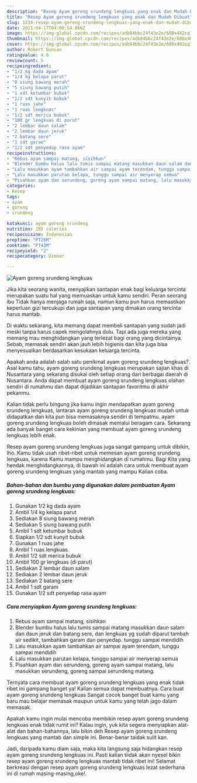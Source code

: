 ```yaml
---
description: "Resep Ayam goreng srundeng lengkuas yang enak dan Mudah Dibuat"
title: "Resep Ayam goreng srundeng lengkuas yang enak dan Mudah Dibuat"
slug: 1234-resep-ayam-goreng-srundeng-lengkuas-yang-enak-dan-mudah-dibuat
date: 2021-04-17T04:00:54.866Z
image: https://img-global.cpcdn.com/recipes/adb84bbc24f43e2e/680x482cq70/ayam-goreng-srundeng-lengkuas-foto-resep-utama.jpg
thumbnail: https://img-global.cpcdn.com/recipes/adb84bbc24f43e2e/680x482cq70/ayam-goreng-srundeng-lengkuas-foto-resep-utama.jpg
cover: https://img-global.cpcdn.com/recipes/adb84bbc24f43e2e/680x482cq70/ayam-goreng-srundeng-lengkuas-foto-resep-utama.jpg
author: Robert Duncan
ratingvalue: 4.8
reviewcount: 5
recipeingredient:
- "1/2 kg dada ayam"
- "1/4 kg kelapa parut"
- "8 siung bawang merah"
- "5 siung bawang putih"
- "1 sdt ketumbar bubuk"
- "1/2 sdt kunyit bubuk"
- "1 ruas jahe"
- "1 ruas lengkuas"
- "1/2 sdt merica bubuk"
- "100 gr lengkuas di parut"
- "2 lembar daun salam"
- "2 lembar daun jeruk"
- "2 batang sere"
- "1 sdt garam"
- "1/2 sdt penyedap rasa ayam"
recipeinstructions:
- "Rebus ayam sampai matang, sisihkan"
- "Blender bumbu halus lalu tumis sampai matang masukkan daun salam dan daun jeruk dan batang sere, dan lengkuas yg sudah diparut tambah air sedikit, tambahkan garam dan penyedap. tunggu sampai mendidih"
- "Lalu masukkan ayam tambahkan air sampai ayam terendam, tunggu sampai mendidih"
- "Lalu masukkan parutan kelapa, tunggu sampai air menyerap semua"
- "Pisahkan ayam dan serundeng, goreng ayam sampai matang, lalu masukkan serundeng, goreng sampai serundeng matang."
categories:
- Resep
tags:
- ayam
- goreng
- srundeng

katakunci: ayam goreng srundeng 
nutrition: 285 calories
recipecuisine: Indonesian
preptime: "PT26M"
cooktime: "PT43M"
recipeyield: "2"
recipecategory: Dinner

---
```



![Ayam goreng srundeng lengkuas](https://img-global.cpcdn.com/recipes/adb84bbc24f43e2e/680x482cq70/ayam-goreng-srundeng-lengkuas-foto-resep-utama.jpg)

Jika kita seorang wanita, menyajikan santapan enak bagi keluarga tercinta merupakan suatu hal yang memuaskan untuk kamu sendiri. Peran seorang ibu Tidak hanya menjaga rumah saja, namun kamu pun harus memastikan keperluan gizi tercukupi dan juga santapan yang dimakan orang tercinta harus mantab.

Di waktu  sekarang, kita memang dapat membeli santapan yang sudah jadi meski tanpa harus capek mengolahnya dulu. Tapi ada juga mereka yang memang mau menghidangkan yang terlezat bagi orang yang dicintainya. Sebab, memasak sendiri akan jauh lebih higienis dan kita juga bisa menyesuaikan berdasarkan kesukaan keluarga tercinta. 



Apakah anda adalah salah satu penikmat ayam goreng srundeng lengkuas?. Asal kamu tahu, ayam goreng srundeng lengkuas merupakan sajian khas di Nusantara yang sekarang disukai oleh setiap orang dari berbagai daerah di Nusantara. Anda dapat membuat ayam goreng srundeng lengkuas olahan sendiri di rumahmu dan dapat dijadikan santapan favoritmu di akhir pekanmu.

Kalian tidak perlu bingung jika kamu ingin mendapatkan ayam goreng srundeng lengkuas, lantaran ayam goreng srundeng lengkuas mudah untuk didapatkan dan kita pun bisa memasaknya sendiri di tempatmu. ayam goreng srundeng lengkuas boleh dimasak memalui beragam cara. Sekarang ada banyak banget cara kekinian yang membuat ayam goreng srundeng lengkuas lebih enak.

Resep ayam goreng srundeng lengkuas juga sangat gampang untuk dibikin, lho. Kamu tidak usah ribet-ribet untuk memesan ayam goreng srundeng lengkuas, karena Kamu mampu menghidangkan di rumahmu. Bagi Kita yang hendak menghidangkannya, di bawah ini adalah cara untuk membuat ayam goreng srundeng lengkuas yang mantab yang mampu Kalian coba.

<!--inarticleads1-->

##### Bahan-bahan dan bumbu yang digunakan dalam pembuatan Ayam goreng srundeng lengkuas:

1. Gunakan 1/2 kg dada ayam
1. Ambil 1/4 kg kelapa parut
1. Sediakan 8 siung bawang merah
1. Sediakan 5 siung bawang putih
1. Ambil 1 sdt ketumbar bubuk
1. Siapkan 1/2 sdt kunyit bubuk
1. Gunakan 1 ruas jahe
1. Ambil 1 ruas lengkuas
1. Ambil 1/2 sdt merica bubuk
1. Ambil 100 gr lengkuas (di parut)
1. Sediakan 2 lembar daun salam
1. Sediakan 2 lembar daun jeruk
1. Sediakan 2 batang sere
1. Ambil 1 sdt garam
1. Gunakan 1/2 sdt penyedap rasa ayam




<!--inarticleads2-->

##### Cara menyiapkan Ayam goreng srundeng lengkuas:

1. Rebus ayam sampai matang, sisihkan
1. Blender bumbu halus lalu tumis sampai matang masukkan daun salam dan daun jeruk dan batang sere, dan lengkuas yg sudah diparut tambah air sedikit, tambahkan garam dan penyedap. tunggu sampai mendidih
1. Lalu masukkan ayam tambahkan air sampai ayam terendam, tunggu sampai mendidih
1. Lalu masukkan parutan kelapa, tunggu sampai air menyerap semua
1. Pisahkan ayam dan serundeng, goreng ayam sampai matang, lalu masukkan serundeng, goreng sampai serundeng matang.




Ternyata cara membuat ayam goreng srundeng lengkuas yang enak tidak ribet ini gampang banget ya! Kalian semua dapat membuatnya. Cara buat ayam goreng srundeng lengkuas Sangat cocok banget buat kamu yang baru mau belajar memasak maupun untuk kamu yang telah jago dalam memasak.

Apakah kamu ingin mulai mencoba membikin resep ayam goreng srundeng lengkuas enak tidak rumit ini? Kalau ingin, yuk kita segera menyiapkan alat-alat dan bahan-bahannya, lalu bikin deh Resep ayam goreng srundeng lengkuas yang mantab dan simple ini. Benar-benar taidak sulit kan. 

Jadi, daripada kamu diam saja, maka kita langsung saja hidangkan resep ayam goreng srundeng lengkuas ini. Pasti kalian tiidak akan nyesel bikin resep ayam goreng srundeng lengkuas mantab tidak ribet ini! Selamat berkreasi dengan resep ayam goreng srundeng lengkuas lezat sederhana ini di rumah masing-masing,oke!.

